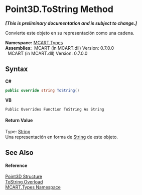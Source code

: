 # Point3D.ToString Method 
 _**\[This is preliminary documentation and is subject to change.\]**_

Convierte este objeto en su representación como una cadena.

**Namespace:**&nbsp;<a href="c5168ca1-3831-8d0b-91b8-6ec8e54f9c51">MCART.Types</a><br />**Assemblies:**&nbsp;&nbsp;MCART (in MCART.dll) Version: 0.7.0.0<br />&nbsp;&nbsp;MCART (in MCART.dll) Version: 0.7.0.0<br />

## Syntax

**C#**<br />
``` C#
public override string ToString()
```

**VB**<br />
``` VB
Public Overrides Function ToString As String
```


#### Return Value
Type: <a href="http://msdn2.microsoft.com/es-es/library/s1wwdcbf" target="_blank">String</a><br />Una representación en forma de <a href="http://msdn2.microsoft.com/es-es/library/s1wwdcbf" target="_blank">String</a> de este objeto.

## See Also


#### Reference
<a href="c1f5b3e6-d580-ae65-e094-04baef5c0fc7">Point3D Structure</a><br /><a href="7219e0f7-208e-7c29-ae00-5fe6feea2c26">ToString Overload</a><br /><a href="c5168ca1-3831-8d0b-91b8-6ec8e54f9c51">MCART.Types Namespace</a><br />
